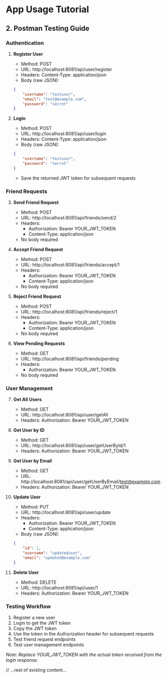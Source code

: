 # App Usage Tutorial


## 2. Postman Testing Guide

### Authentication

1. **Register User**
   - Method: POST
   - URL: http://localhost:8081/api/user/register
   - Headers: Content-Type: application/json
   - Body (raw JSON):
   ```json
   {
       "username": "testuser",
       "email": "test@example.com",
       "password": "secret"
   }
   ```

2. **Login**
   - Method: POST
   - URL: http://localhost:8081/api/user/login
   - Headers: Content-Type: application/json
   - Body (raw JSON):
   ```json
   {
       "username": "testuser",
       "password": "secret"
   }
   ```
   - Save the returned JWT token for subsequent requests

### Friend Requests

3. **Send Friend Request**
   - Method: POST
   - URL: http://localhost:8081/api/friends/send/2
   - Headers: 
     - Authorization: Bearer YOUR_JWT_TOKEN
     - Content-Type: application/json
   - No body required

4. **Accept Friend Request**
   - Method: POST
   - URL: http://localhost:8081/api/friends/accept/1
   - Headers:
     - Authorization: Bearer YOUR_JWT_TOKEN
     - Content-Type: application/json
   - No body required

5. **Reject Friend Request**
   - Method: POST
   - URL: http://localhost:8081/api/friends/reject/1
   - Headers:
     - Authorization: Bearer YOUR_JWT_TOKEN
     - Content-Type: application/json
   - No body required

6. **View Pending Requests**
   - Method: GET
   - URL: http://localhost:8081/api/friends/pending
   - Headers:
     - Authorization: Bearer YOUR_JWT_TOKEN
   - No body required

### User Management

7. **Get All Users**
   - Method: GET
   - URL: http://localhost:8081/api/user/getAll
   - Headers: Authorization: Bearer YOUR_JWT_TOKEN

8. **Get User by ID**
   - Method: GET
   - URL: http://localhost:8081/api/user/getUserById/1
   - Headers: Authorization: Bearer YOUR_JWT_TOKEN

9. **Get User by Email**
   - Method: GET
   - URL: http://localhost:8081/api/user/getUserByEmail/test@example.com
   - Headers: Authorization: Bearer YOUR_JWT_TOKEN

10. **Update User**
    - Method: PUT
    - URL: http://localhost:8081/api/user/update
    - Headers: 
      - Authorization: Bearer YOUR_JWT_TOKEN
      - Content-Type: application/json
    - Body (raw JSON):
    ```json
    {
        "id": 1,
        "username": "updateduser",
        "email": "updated@example.com"
    }
    ```

11. **Delete User**
    - Method: DELETE
    - URL: http://localhost:8081/api/user/1
    - Headers: Authorization: Bearer YOUR_JWT_TOKEN

### Testing Workflow

1. Register a new user
2. Login to get the JWT token
3. Copy the JWT token
4. Use the token in the Authorization header for subsequent requests
5. Test friend request endpoints
6. Test user management endpoints

*Note: Replace YOUR_JWT_TOKEN with the actual token received from the login response.*

// ...rest of existing content...
